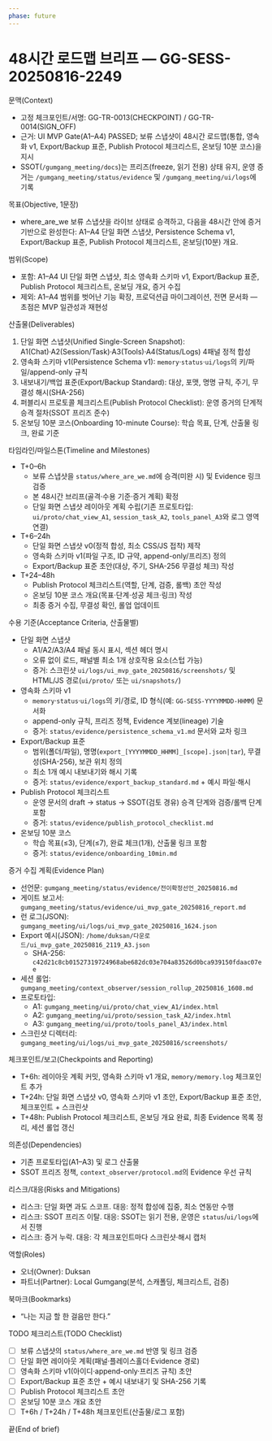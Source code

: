 ```yaml
---
phase: future
---
```


# 48시간 로드맵 브리프 — GG-SESS-20250816-2249

문맥(Context)
- 고정 체크포인트/서명: GG-TR-0013(CHECKPOINT) / GG-TR-0014(SIGN_OFF)
- 근거: UI MVP Gate(A1–A4) PASSED; 보류 스냅샷이 48시간 로드맵(통합, 영속화 v1, Export/Backup 표준, Publish Protocol 체크리스트, 온보딩 10분 코스)을 지시
- SSOT(`/gumgang_meeting/docs`)는 프리즈(freeze, 읽기 전용) 상태 유지, 운영 증거는 `/gumgang_meeting/status/evidence` 및 `/gumgang_meeting/ui/logs`에 기록

목표(Objective, 1문장)
- where_are_we 보류 스냅샷을 라이브 상태로 승격하고, 다음을 48시간 안에 증거 기반으로 완성한다: A1–A4 단일 화면 스냅샷, Persistence Schema v1, Export/Backup 표준, Publish Protocol 체크리스트, 온보딩(10분) 개요.

범위(Scope)
- 포함: A1–A4 UI 단일 화면 스냅샷, 최소 영속화 스키마 v1, Export/Backup 표준, Publish Protocol 체크리스트, 온보딩 개요, 증거 수집
- 제외: A1–A4 범위를 벗어난 기능 확장, 프로덕션급 마이그레이션, 전면 문서화 — 초점은 MVP 일관성과 재현성

산출물(Deliverables)
1) 단일 화면 스냅샷(Unified Single-Screen Snapshot): A1(Chat)·A2(Session/Task)·A3(Tools)·A4(Status/Logs) 4패널 정적 합성
2) 영속화 스키마 v1(Persistence Schema v1): `memory`·`status`·`ui/logs`의 키/파일/append-only 규칙
3) 내보내기/백업 표준(Export/Backup Standard): 대상, 포맷, 명명 규칙, 주기, 무결성 해시(SHA-256)
4) 퍼블리시 프로토콜 체크리스트(Publish Protocol Checklist): 운영 증거의 단계적 승격 절차(SSOT 프리즈 준수)
5) 온보딩 10분 코스(Onboarding 10-minute Course): 학습 목표, 단계, 산출물 링크, 완료 기준

타임라인/마일스톤(Timeline and Milestones)
- T+0–6h
  - 보류 스냅샷을 `status/where_are_we.md`에 승격(미완 시) 및 Evidence 링크 검증
  - 본 48시간 브리프(골격·수용 기준·증거 계획) 확정
  - 단일 화면 스냅샷 레이아웃 계획 수립(기존 프로토타입: `ui/proto/chat_view_A1`, `session_task_A2`, `tools_panel_A3`와 로그 영역 연결)
- T+6–24h
  - 단일 화면 스냅샷 v0(정적 합성, 최소 CSS/JS 접착) 제작
  - 영속화 스키마 v1(파일 구조, ID 규약, append-only/프리즈) 정의
  - Export/Backup 표준 초안(대상, 주기, SHA-256 무결성 체크) 작성
- T+24–48h
  - Publish Protocol 체크리스트(역할, 단계, 검증, 롤백) 초안 작성
  - 온보딩 10분 코스 개요(목표·단계·성공 체크·링크) 작성
  - 최종 증거 수집, 무결성 확인, 롤업 업데이트

수용 기준(Acceptance Criteria, 산출물별)
- 단일 화면 스냅샷
  - A1/A2/A3/A4 패널 동시 표시, 섹션 헤더 명시
  - 오류 없이 로드, 패널별 최소 1개 상호작용 요소(스텁 가능)
  - 증거: 스크린샷 `ui/logs/ui_mvp_gate_20250816/screenshots/` 및 HTML/JS 경로(`ui/proto/` 또는 `ui/snapshots/`)
- 영속화 스키마 v1
  - `memory`·`status`·`ui/logs`의 키/경로, ID 형식(예: `GG-SESS-YYYYMMDD-HHMM`) 문서화
  - append-only 규칙, 프리즈 정책, Evidence 계보(lineage) 기술
  - 증거: `status/evidence/persistence_schema_v1.md` 문서와 교차 링크
- Export/Backup 표준
  - 범위(폴더/파일), 명명(`export_[YYYYMMDD_HHMM]_[scope].json|tar`), 무결성(SHA-256), 보관 위치 정의
  - 최소 1개 예시 내보내기와 해시 기록
  - 증거: `status/evidence/export_backup_standard.md` + 예시 파일·해시
- Publish Protocol 체크리스트
  - 운영 문서의 draft → status → SSOT(검토 경유) 승격 단계와 검증/롤백 단계 포함
  - 증거: `status/evidence/publish_protocol_checklist.md`
- 온보딩 10분 코스
  - 학습 목표(≤3), 단계(≤7), 완료 체크(1개), 산출물 링크 포함
  - 증거: `status/evidence/onboarding_10min.md`

증거 수집 계획(Evidence Plan)
- 선언문: `gumgang_meeting/status/evidence/전이확정선언_20250816.md`
- 게이트 보고서: `gumgang_meeting/status/evidence/ui_mvp_gate_20250816_report.md`
- 런 로그(JSON): `gumgang_meeting/ui/logs/ui_mvp_gate_20250816_1624.json`
- Export 예시(JSON): `/home/duksan/다운로드/ui_mvp_gate_20250816_2119_A3.json`
  - SHA-256: `c42d21c8cb01527319724968abe682dc03e704a83526d0bca939150fdaac07ee`
- 세션 롤업: `gumgang_meeting/context_observer/session_rollup_20250816_1608.md`
- 프로토타입:
  - A1: `gumgang_meeting/ui/proto/chat_view_A1/index.html`
  - A2: `gumgang_meeting/ui/proto/session_task_A2/index.html`
  - A3: `gumgang_meeting/ui/proto/tools_panel_A3/index.html`
- 스크린샷 디렉터리: `gumgang_meeting/ui/logs/ui_mvp_gate_20250816/screenshots/`

체크포인트/보고(Checkpoints and Reporting)
- T+6h: 레이아웃 계획 커밋, 영속화 스키마 v1 개요, `memory/memory.log` 체크포인트 추가
- T+24h: 단일 화면 스냅샷 v0, 영속화 스키마 v1 초안, Export/Backup 표준 초안, 체크포인트 + 스크린샷
- T+48h: Publish Protocol 체크리스트, 온보딩 개요 완료, 최종 Evidence 목록 정리, 세션 롤업 갱신

의존성(Dependencies)
- 기존 프로토타입(A1–A3) 및 로그 산출물
- SSOT 프리즈 정책, `context_observer/protocol.md`의 Evidence 우선 규칙

리스크/대응(Risks and Mitigations)
- 리스크: 단일 화면 과도 스코프. 대응: 정적 합성에 집중, 최소 연동만 수행
- 리스크: SSOT 프리즈 이탈. 대응: SSOT는 읽기 전용, 운영은 `status`/`ui/logs`에서 진행
- 리스크: 증거 누락. 대응: 각 체크포인트마다 스크린샷·해시 캡처

역할(Roles)
- 오너(Owner): Duksan
- 파트너(Partner): Local Gumgang(분석, 스캐폴딩, 체크리스트, 검증)

북마크(Bookmarks)
- “나는 지금 할 한 걸음만 한다.”

TODO 체크리스트(TODO Checklist)
- [ ] 보류 스냅샷의 `status/where_are_we.md` 반영 및 링크 검증
- [ ] 단일 화면 레이아웃 계획(패널·플레이스홀더·Evidence 경로)
- [ ] 영속화 스키마 v1(아이디·append-only·프리즈 규칙) 초안
- [ ] Export/Backup 표준 초안 + 예시 내보내기 및 SHA-256 기록
- [ ] Publish Protocol 체크리스트 초안
- [ ] 온보딩 10분 코스 개요 초안
- [ ] T+6h / T+24h / T+48h 체크포인트(산출물/로그 포함)

끝(End of brief)